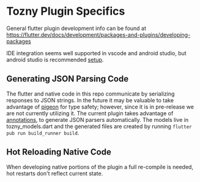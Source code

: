 # Tozny Plugin Specifics

General flutter plugin development info can be found at <https://flutter.dev/docs/development/packages-and-plugins/developing-packages>

IDE integration seems well supported in vscode and android studio, but android
studio is recommended [setup](https://flutter.dev/docs/get-started/editor).

## Generating JSON Parsing Code

The flutter and native code in this repo communicate by serializing responses to JSON strings.
In the future it may be valuable to take advantage of [pigeon](https://pub.dev/packages/pigeon)
for type safety; however, since it is in pre-release we are not currently utilizing it.
The current plugin takes advantage of [annotations](https://pub.dev/packages/json_annotation),
to generate JSON parsers automatically. The models live in tozny_models.dart and
the generated files are created by running `flutter pub run build_runner build`.

## Hot Reloading Native Code

When developing native portions of the plugin a full re-compile is needed, hot
restarts don't reflect current state.
